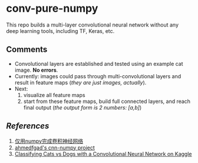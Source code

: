 # conv-pure-numpy

This repo builds a multi-layer convolutional neural network without any deep learning tools, including TF, Keras, etc.

## Comments
* Convolutional layers are established and tested using an example cat image. **No errors**.
* Currently: images could pass through multi-convolutional layers and result in feature maps (*they are just images, actually*).
* Next: 
    1. visualize all feature maps
    2. start from these feature maps, build full connected layers, and reach final output (*the output form is 2 numbers: \[a,b]*)

## *References*
1. [仅用numpy完成卷积神经网络](https://m.aliyun.com/yunqi/articles/585741)
2. [ahmedfgad's cnn-numpy project](https://github.com/ahmedfgad/NumPyCNN)
3. [Classifying Cats vs Dogs with a Convolutional Neural Network on Kaggle](https://pythonprogramming.net/convolutional-neural-network-kats-vs-dogs-machine-learning-tutorial/)
